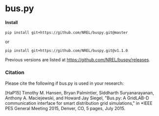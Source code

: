 bus.py
=============================

#### Install

`pip install git+https://github.com/NREL/buspy.git@master`

or

`pip install git+https://github.com/NREL/buspy.git@v1.1.0`

Previous versions are listed at https://github.com/NREL/buspy/releases.

### Citation

Please cite the following if bus.py is used in your research:

[HaP15] Timothy M. Hansen, Bryan Palmintier, Siddharth Suryanarayanan, Anthony A. Maciejewski, and Howard Jay Siegel, 
        "Bus.py: A GridLAB-D communication interface for smart distribution grid simulations," in *IEEE PES General 
        Meeting 2015, Denver, CO, 5 pages, July 2015.
